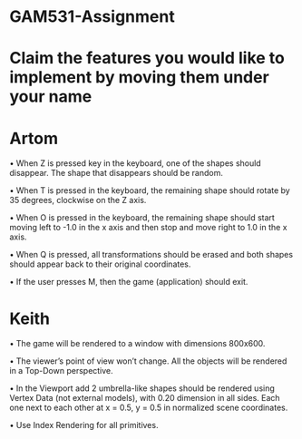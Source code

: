 # GAM531-Assignment
# Claim the features you would like to implement by moving them under your name

# Artom


•	When Z is pressed key in the keyboard, one of the shapes should disappear. The shape that disappears should be random. 

•	When T is pressed in the keyboard, the remaining shape should rotate by 35 degrees, clockwise on the Z axis.

•	When O is pressed in the keyboard, the remaining shape should start moving left to -1.0 in the x axis and then stop and move right to 1.0 in the x axis.

•	When Q is pressed, all transformations should be erased and both shapes should appear back to their original coordinates.

•	If the user presses M, then the game (application) should exit.

# Keith

•	The game will be rendered to a window with dimensions 800x600.

•	The viewer’s point of view won’t change. All the objects will be rendered in a Top-Down perspective.

•	In the Viewport add 2 umbrella-like shapes should be rendered using Vertex Data (not external models), with 0.20 dimension in all sides. Each one next to each other at x = 0.5, y = 0.5 in normalized scene coordinates.

•	Use Index Rendering for all primitives.
